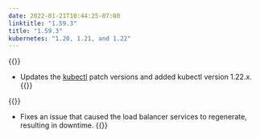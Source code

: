 ```yaml
---
date: 2022-01-21T10:44:25-07:00
linktitle: "1.59.3"
title: "1.59.3"
kubernetes: "1.20, 1.21, and 1.22"
---
```


{{<changes>}}
* Updates the [kubectl](https://kots.io/reference/v1beta1/application/#kubectlversion) patch versions and added kubectl version 1.22.x.
{{</changes>}}

{{<fixes>}}
* Fixes an issue that caused the load balancer services to regenerate, resulting in downtime.
{{</fixes>}}
